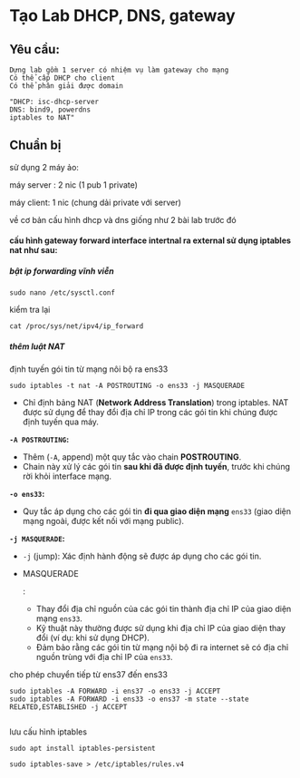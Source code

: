 # Tạo Lab DHCP, DNS, gateway

## Yêu cầu:

```
Dựng lab gồm 1 server có nhiệm vụ làm gateway cho mạng
Có thể cấp DHCP cho client
Có thể phân giải được domain				
```

```
"DHCP: isc-dhcp-server
DNS: bind9, powerdns
iptables to NAT"			
```

## Chuẩn bị 

sử dụng 2 máy ảo:

máy server : 2 nic (1 pub 1 private)

máy client: 1 nic (chung dải private với server)

về cơ bản cấu hình dhcp và dns giống như 2 bài lab trước đó 

#### **cấu hình gateway forward interface intertnal ra external sử dụng iptables nat như sau:**

##### **bật ip forwarding vĩnh viễn** 

```
sudo nano /etc/sysctl.conf

```

kiểm tra lại 

```
cat /proc/sys/net/ipv4/ip_forward

```

##### thêm luật NAT

định tuyến gói tin từ mạng nôi bộ ra ens33

```
sudo iptables -t nat -A POSTROUTING -o ens33 -j MASQUERADE

```

- Chỉ định bảng NAT (**Network Address Translation**) trong iptables. NAT được sử dụng để thay đổi địa chỉ IP trong các gói tin khi chúng được định tuyến qua máy.

**`-A POSTROUTING`:**

- Thêm (`-A`, append) một quy tắc vào chain **POSTROUTING**.
- Chain này xử lý các gói tin **sau khi đã được định tuyến**, trước khi chúng rời khỏi interface mạng.

**`-o ens33`:**

- Quy tắc áp dụng cho các gói tin **đi qua giao diện mạng** `ens33` (giao diện mạng ngoài, được kết nối với mạng public).

**`-j MASQUERADE`:**

- `-j` (jump): Xác định hành động sẽ được áp dụng cho các gói tin.

- MASQUERADE

  :

  - Thay đổi địa chỉ nguồn của các gói tin thành địa chỉ IP của giao diện mạng `ens33`.
  - Kỹ thuật này thường được sử dụng khi địa chỉ IP của giao diện thay đổi (ví dụ: khi sử dụng DHCP).
  - Đảm bảo rằng các gói tin từ mạng nội bộ đi ra internet sẽ có địa chỉ nguồn trùng với địa chỉ IP của `ens33`.

cho phép chuyển tiếp từ ens37 đến ens33

```
sudo iptables -A FORWARD -i ens37 -o ens33 -j ACCEPT
sudo iptables -A FORWARD -i ens33 -o ens37 -m state --state RELATED,ESTABLISHED -j ACCEPT


```

lưu cấu hình iptables

```
sudo apt install iptables-persistent
```

```
sudo iptables-save > /etc/iptables/rules.v4
```

